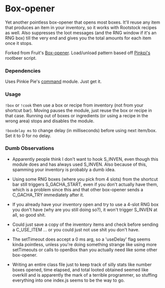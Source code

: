 # Box-opener
Yet another pointless box-opener that opens most boxes. It'll reuse any item that produces an item in your inventory, so it works with Rootstock recipes as well. Also suppresses the loot messages (and the RNG window if it's an RNG box) till the very end and gives you the total amounts for each item once it stops.

Forked from Fruit's [Box-opener](https://github.com/soler91/box-opener). Load/unload pattern based off [Pinkpi's](https://github.com/pinkipi) rootbeer script.

### Dependencies
Uses Pinkie Pie's [command](https://github.com/pinkipi/command) module. Just get it.

### Usage
`!box` or `!cook` then use a box or recipe from inventory (not from your shortcut bar). Moving pauses the module, just reuse the box or recipe in that case. Running out of boxes or ingredients (or using a recipe in the wrong area) stops and disables the module.

`!boxdelay ms` to change delay (in milliseconds) before using next item/box. Set it to 0 for no delay.

### Dumb Observations
* Apparently people think I don't want to hook S_INVEN, even though this module does and has always used S_INVEN. Also because of this, spamming your inventory is probably a dumb idea.

* Using some RNG boxes (where you pick from 4 slots) from the shortcut bar still triggers S_GACHA_START, even if you don't actually have them, which is a problem since this and that other box-opener sends a C_GACHA_TRY immediately after it.

* If you already have your inventory open and try to use a 4-slot RNG box you don't have (why are you still doing so?), it won't trigger S_INVEN at all, so good shit.

* Could just save a copy of the inventory items and check before sending a C_USE_ITEM ... or you could just not use shit you don't have.

* The setTimeout does accept a 0 ms arg, so a 'useDelay' flag seems kinda pointless, unless you're doing something strange like using more setTimeouts or calls to openBox than you actually need like some other box-opener.

* Writing an entire class file just to keep track of silly stats like number boxes opened, time elapsed, and total looted obtained seemed like overkill and is apparently the mark of a terrible programmer, so stuffing everything into one index.js seems to be the way to go.
